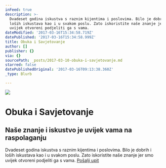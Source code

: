 ```yaml
---
inFeed: true
description: >-
  Dvadeset godina iskustva s raznim kijentima i poslovima. Bilo je dobrih i
  loših iskustava kao i u svakom poslu. Zato iskoristite naše znanje jer smo
  uvijek otvoreni podjeliti ga s vama.
dateModified: '2017-03-16T15:34:58.719Z'
datePublished: '2017-03-16T15:34:58.999Z'
title: Obuka i Savjetovanje
author: []
publisher: {}
via: {}
sourcePath: _posts/2017-03-10-obuka-i-savjetovanje.md
starred: false
datePublishedOriginal: '2017-03-16T09:13:38.360Z'
_type: Blurb

---
```

![](https://imgflo.herokuapp.com/graph/2b2431f8e7ba7b0/ab927f1a0a536c835383030499a54d2d/croprotate.jpg?cropheight=3624&cropwidth=5219&degrees=0&input=https%3A%2F%2Fthe-grid-user-content.s3-us-west-2.amazonaws.com%2F94066c45-c328-4e2a-a638-a1be686f9212.jpg&x=0&y=0)

# Obuka i Savjetovanje

## Naše znanje i iskustvo je uvijek vama na raspolaganju

Dvadeset godina iskustva s raznim kijentima i poslovima. Bilo je dobrih i loših iskustava kao i u svakom poslu. Zato iskoristite naše znanje jer smo uvijek otvoreni podjeliti ga s vama.
[Pošalji upit][0]

[0]: https://docs.google.com/forms/d/e/1FAIpQLScdOVsi3x4G0Lhj3_OM6jahpukJaGd1BQo7SdDcZ_cg58LITg/viewform